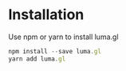 # Installation

Use npm or yarn to install luma.gl
```js
npm install --save luma.gl
yarn add luma.gl
```

